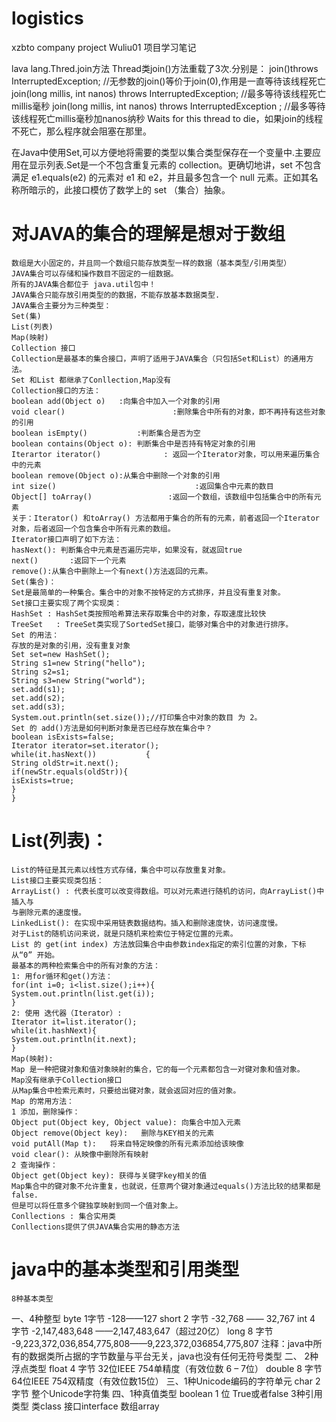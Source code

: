 # logistics
xzbto company project Wuliu01
项目学习笔记


lava lang.Thred.join方法
Thread类join()方法重载了3次.分别是：
join()throws InterruptedException;  //无参数的join()等价于join(0),作用是一直等待该线程死亡
join(long millis, int nanos) throws InterruptedException;  //最多等待该线程死亡millis毫秒
join(long millis, int nanos) throws InterruptedException ; //最多等待该线程死亡millis毫秒加nanos纳秒
Waits for this thread to die，如果join的线程不死亡，那么程序就会阻塞在那里。


在Java中使用Set,可以方便地将需要的类型以集合类型保存在一个变量中.主要应用在显示列表.Set是一个不包含重复元素的 collection。更确切地讲，set 不包含满足 e1.equals(e2) 的元素对 e1 和 e2，并且最多包含一个 null 元素。正如其名称所暗示的，此接口模仿了数学上的 set （集合）抽象。


# 对JAVA的集合的理解是想对于数组
    数组是大小固定的，并且同一个数组只能存放类型一样的数据（基本类型/引用类型）
    JAVA集合可以存储和操作数目不固定的一组数据。
    所有的JAVA集合都位于 java.util包中！
    JAVA集合只能存放引用类型的的数据，不能存放基本数据类型.
    JAVA集合主要分为三种类型：
    Set(集)
    List(列表)
    Map(映射)
    Collection 接口
    Collection是最基本的集合接口，声明了适用于JAVA集合（只包括Set和List）的通用方法。
    Set 和List 都继承了Conllection,Map没有
    Collection接口的方法：
    boolean add(Object o)   :向集合中加入一个对象的引用
    void clear()                        :删除集合中所有的对象，即不再持有这些对象的引用
    boolean isEmpty()           :判断集合是否为空
    boolean contains(Object o): 判断集合中是否持有特定对象的引用
    Iterartor iterator()              : 返回一个Iterator对象，可以用来遍历集合中的元素
    boolean remove(Object o):从集合中删除一个对象的引用
    int size()                               :返回集合中元素的数目
    Object[] toArray()                 :返回一个数组，该数组中包括集合中的所有元素
    关于：Iterator() 和toArray() 方法都用于集合的所有的元素，前者返回一个Iterator对象，后者返回一个包含集合中所有元素的数组。
    Iterator接口声明了如下方法：
    hasNext(): 判断集合中元素是否遍历完毕，如果没有，就返回true
    next()       :返回下一个元素
    remove():从集合中删除上一个有next()方法返回的元素。
    Set(集合)：
    Set是最简单的一种集合。集合中的对象不按特定的方式排序，并且没有重复对象。
    Set接口主要实现了两个实现类：
    HashSet : HashSet类按照哈希算法来存取集合中的对象，存取速度比较快
    TreeSet   : TreeSet类实现了SortedSet接口，能够对集合中的对象进行排序。
    Set 的用法：
    存放的是对象的引用，没有重复对象
    Set set=new HashSet();
    String s1=new String("hello");
    String s2=s1;
    String s3=new String("world");
    set.add(s1);
    set.add(s2);
    set.add(s3);
    System.out.println(set.size());//打印集合中对象的数目 为 2。
    Set 的 add()方法是如何判断对象是否已经存放在集合中？
    boolean isExists=false;
    Iterator iterator=set.iterator();
    while(it.hasNext())           {
    String oldStr=it.next();
    if(newStr.equals(oldStr)){
    isExists=true;
    }
    }


# List(列表)：
    List的特征是其元素以线性方式存储，集合中可以存放重复对象。
    List接口主要实现类包括：
    ArrayList() : 代表长度可以改变得数组。可以对元素进行随机的访问，向ArrayList()中插入与
    与删除元素的速度慢。
    LinkedList(): 在实现中采用链表数据结构。插入和删除速度快，访问速度慢。
    对于List的随机访问来说，就是只随机来检索位于特定位置的元素。
    List 的 get(int index) 方法放回集合中由参数index指定的索引位置的对象，下标从“0” 开始。
    最基本的两种检索集合中的所有对象的方法：
    1: 用for循环和get()方法：
    for(int i=0; i<list.size();i++){
    System.out.println(list.get(i));
    }
    2: 使用 迭代器（Iterator）:
    Iterator it=list.iterator();
    while(it.hashNext){
    System.out.println(it.next);
    }
    Map(映射):
    Map 是一种把键对象和值对象映射的集合，它的每一个元素都包含一对键对象和值对象。
    Map没有继承于Collection接口
    从Map集合中检索元素时，只要给出键对象，就会返回对应的值对象。
    Map 的常用方法：
    1 添加，删除操作：
    Object put(Object key, Object value): 向集合中加入元素
    Object remove(Object key):   删除与KEY相关的元素
    void putAll(Map t):   将来自特定映像的所有元素添加给该映像
    void clear(): 从映像中删除所有映射
    2 查询操作：
    Object get(Object key): 获得与关键字key相关的值
    Map集合中的键对象不允许重复，也就说，任意两个键对象通过equals()方法比较的结果都是false.
    但是可以将任意多个键独享映射到同一个值对象上。
    Conllections : 集合实用类
    Conllections提供了供JAVA集合实用的静态方法
    
 
 # java中的基本类型和引用类型
    8种基本类型 
一、4种整型 
    byte      1字节           -128——127 
    short     2 字节         -32,768 —— 32,767 
    int       4 字节          -2,147,483,648 ——2,147,483,647（超过20亿） 
    long      8 字节   -9,223,372,036,854,775,808——9,223,372,036854,775,807 
    注释：java中所有的数据类所占据的字节数量与平台无关，java也没有任何无符号类型 
二、 2种浮点类型 
    float    4 字节         32位IEEE 754单精度（有效位数 6 – 7位） 
    double   8 字节         64位IEEE 754双精度（有效位数15位） 
三、1种Unicode编码的字符单元 
    char    2 字节          整个Unicode字符集 
四、1种真值类型 
    boolean    1 位             True或者false 
    3种引用类型 
    类class 
    接口interface 
    数组array 

